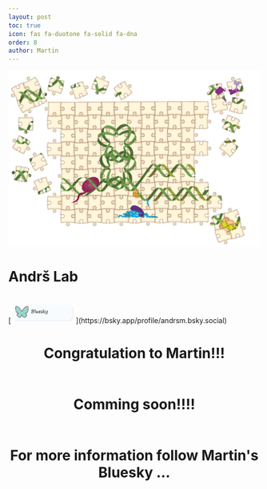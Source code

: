 ```yaml
---
layout: post
toc: true
icon: fas fa-duotone fa-solid fa-dna
order: 8
author: Martin
---
```

![HeroImage](uploads/Sarka/Illustrations/Puzzle.png)

# Andrš Lab
<br>
[<img src="uploads/buttons_png/BlueSky.png" width="130" alt="email"/>](https://bsky.app/profile/andrsm.bsky.social)


<H1 align="center">
 Congratulation to Martin!!! <br>
<br>
<br>
 Comming soon!!!! <br>
<br>
<br>
 For more information follow Martin's Bluesky ...<br>

</H1>